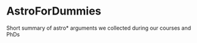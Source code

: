 AstroForDummies
===============

Short summary of astro* arguments we collected during our courses and PhDs
